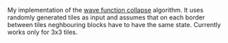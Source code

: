 My implementation of the [wave function collapse](https://robertheaton.com/2018/12/17/wavefunction-collapse-algorithm/ "wave function collapse") algorithm. It uses randomly generated tiles as input and assumes that on each border between tiles neghbouring blocks have to have the same state. Currently works only for 3x3 tiles. 